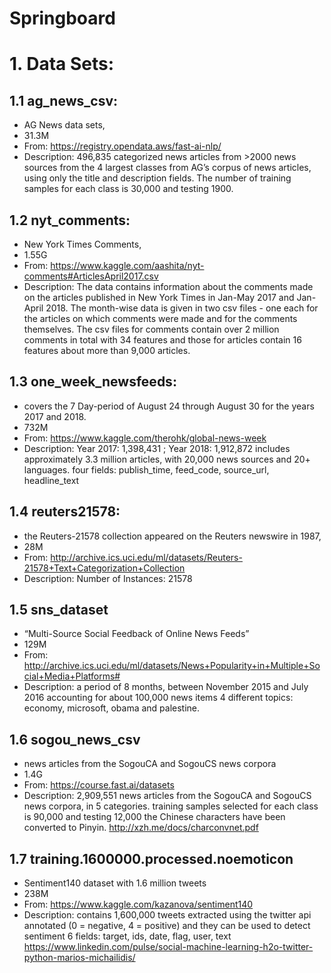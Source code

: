 # Springboard
# 1. Data Sets:
     
## 1.1 ag_news_csv: 
* AG News data sets, 
* 31.3M
* From: https://registry.opendata.aws/fast-ai-nlp/
* Description: 496,835 categorized news articles from >2000 news sources
               from the 4 largest classes from AG’s corpus of news articles, using only the title and description fields.
               The number of training samples for each class is 30,000 and testing 1900.

## 1.2 nyt_comments: 
* New York Times Comments, 
* 1.55G
* From: https://www.kaggle.com/aashita/nyt-comments#ArticlesApril2017.csv
* Description: The data contains information about the comments made on the articles published in New York Times in Jan-May 2017 and Jan-April 2018.
               The month-wise data is given in two csv files - one each for the articles on which comments were made and for the comments themselves.
               The csv files for comments contain over 2 million comments in total with 34 features and those for articles contain 16 features about more than 9,000 articles.

## 1.3 one_week_newsfeeds:
* covers the 7 Day-period of August 24 through August 30 for the years 2017 and 2018. 
* 732M
* From: https://www.kaggle.com/therohk/global-news-week
* Description: Year 2017: 1,398,431 ; Year 2018: 1,912,872
               includes approximately 3.3 million articles, with 20,000 news sources and 20+ languages.
               four fields: publish_time, feed_code, source_url, headline_text

## 1.4 reuters21578: 
* the Reuters-21578 collection appeared on the Reuters newswire in 1987, 
* 28M
* From: http://archive.ics.uci.edu/ml/datasets/Reuters-21578+Text+Categorization+Collection
* Description: Number of Instances: 21578

## 1.5 sns_dataset
* “Multi-Source Social Feedback of Online News Feeds” 
* 129M
* From: http://archive.ics.uci.edu/ml/datasets/News+Popularity+in+Multiple+Social+Media+Platforms#
* Description: a period of 8 months, between November 2015 and July 2016
               accounting for about 100,000 news items 
               4 different topics: economy, microsoft, obama and palestine.

## 1.6 sogou_news_csv
* news articles from the SogouCA and SogouCS news corpora
* 1.4G
* From: https://course.fast.ai/datasets
* Description: 2,909,551 news articles from the SogouCA and SogouCS news corpora, in 5 categories.
               training samples selected for each class is 90,000 and testing 12,000
               the Chinese characters have been converted to Pinyin.
               http://xzh.me/docs/charconvnet.pdf
               
## 1.7 training.1600000.processed.noemoticon
* Sentiment140 dataset with 1.6 million tweets
* 238M
* From: https://www.kaggle.com/kazanova/sentiment140
* Description: contains 1,600,000 tweets extracted using the twitter api
               annotated (0 = negative, 4 = positive) and they can be used to detect sentiment
               6 fields: target, ids, date, flag, user, text
               https://www.linkedin.com/pulse/social-machine-learning-h2o-twitter-python-marios-michailidis/